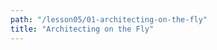 ```yaml
---
path: "/lesson05/01-architecting-on-the-fly"
title: "Architecting on the Fly"
---
```


<youtube id="zCQqw1hoZiI"></youtube>
